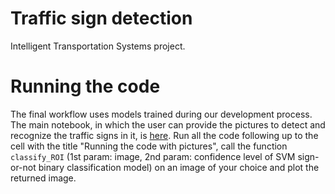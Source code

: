 # Traffic sign detection
Intelligent Transportation Systems project.


# Running the code
The final workflow uses models trained during our development process. The main notebook, in which the user can provide the pictures to detect and recognize the traffic signs in it, is [here](scripts/classifying_signs.ipynb). Run all the code following up to the cell with the title "Running the code with pictures", call the function `classify_ROI` (1st param: image, 2nd param: confidence level of SVM sign-or-not binary classification model) on an image of your choice and plot the returned image. 
